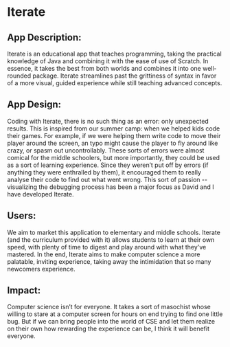 # Iterate

[logo]: Sprites/Iterate_icon.png "Iterate's Icon"

## App Description:

Iterate is an educational app that teaches programming, taking the practical knowledge of Java and combining it with the ease of use of Scratch. In essence, it takes the best from both worlds and combines it into one well-rounded package. Iterate streamlines past the grittiness of syntax in favor of a more visual, guided experience while still teaching advanced concepts.


## App Design:

Coding with Iterate, there is no such thing as an error: only unexpected results. This is inspired from our summer camp: when we helped kids code their games. For example, if we were helping them write code to move their player around the screen, an typo might cause the player to fly around like crazy, or spasm out uncontrollably. These sorts of errors were almost comical for the middle schoolers, but more importantly, they could be used as a sort of learning experience. Since they weren’t put off by errors (if anything they were enthralled by them), it encouraged them to really analyse their code to find out what went wrong. This sort of passion -- visualizing the debugging process has been a major focus as David and I have developed Iterate. 

## Users:

We aim to market this application to elementary and middle schools. Iterate (and the curriculum provided with it) allows students to learn at their own speed, with plenty of time to digest and play around with what they've mastered. 
In the end, Iterate aims to make computer science a more palatable, inviting experience, taking away the intimidation that so many newcomers experience.  


## Impact:

Computer science isn’t for everyone. It takes a sort of masochist whose willing to stare at a computer screen for hours on end trying to find one little bug. But if we can bring people into the world of CSE and let them realize on their own how rewarding the experience can be, I think it will benefit everyone.

